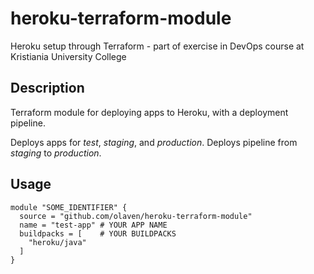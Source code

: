 # heroku-terraform-module
Heroku setup through Terraform - part of exercise in DevOps course at Kristiania University College

## Description 
Terraform module for deploying apps to Heroku, with 
a deployment pipeline. 

Deploys apps for _test_, _staging_, and _production_. 
Deploys pipeline from _staging_ to _production_. 

## Usage 
```hcl-terraform
module "SOME_IDENTIFIER" {
  source = "github.com/olaven/heroku-terraform-module"
  name = "test-app" # YOUR APP NAME
  buildpacks = [    # YOUR BUILDPACKS 
    "heroku/java"
  ]
}
```
